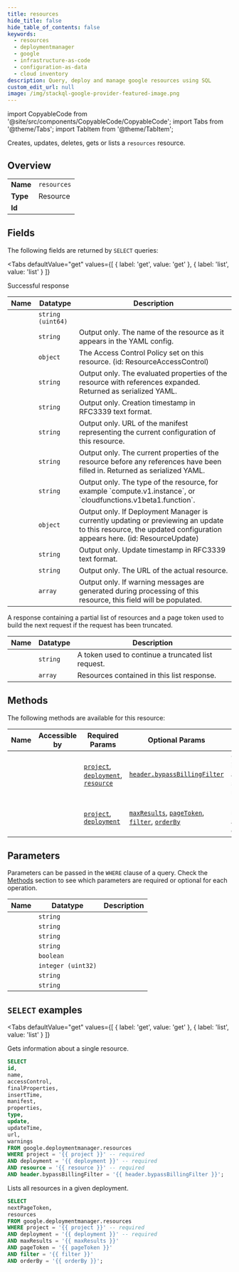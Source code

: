 ```yaml
--- 
title: resources
hide_title: false
hide_table_of_contents: false
keywords:
  - resources
  - deploymentmanager
  - google
  - infrastructure-as-code
  - configuration-as-data
  - cloud inventory
description: Query, deploy and manage google resources using SQL
custom_edit_url: null
image: /img/stackql-google-provider-featured-image.png
---
```


import CopyableCode from '@site/src/components/CopyableCode/CopyableCode';
import Tabs from '@theme/Tabs';
import TabItem from '@theme/TabItem';

Creates, updates, deletes, gets or lists a <code>resources</code> resource.

## Overview
<table><tbody>
<tr><td><b>Name</b></td><td><code>resources</code></td></tr>
<tr><td><b>Type</b></td><td>Resource</td></tr>
<tr><td><b>Id</b></td><td><CopyableCode code="google.deploymentmanager.resources" /></td></tr>
</tbody></table>

## Fields

The following fields are returned by `SELECT` queries:

<Tabs
    defaultValue="get"
    values={[
        { label: 'get', value: 'get' },
        { label: 'list', value: 'list' }
    ]}
>
<TabItem value="get">

Successful response

<table>
<thead>
    <tr>
    <th>Name</th>
    <th>Datatype</th>
    <th>Description</th>
    </tr>
</thead>
<tbody>
<tr>
    <td><CopyableCode code="id" /></td>
    <td><code>string (uint64)</code></td>
    <td></td>
</tr>
<tr>
    <td><CopyableCode code="name" /></td>
    <td><code>string</code></td>
    <td>Output only. The name of the resource as it appears in the YAML config.</td>
</tr>
<tr>
    <td><CopyableCode code="accessControl" /></td>
    <td><code>object</code></td>
    <td>The Access Control Policy set on this resource. (id: ResourceAccessControl)</td>
</tr>
<tr>
    <td><CopyableCode code="finalProperties" /></td>
    <td><code>string</code></td>
    <td>Output only. The evaluated properties of the resource with references expanded. Returned as serialized YAML.</td>
</tr>
<tr>
    <td><CopyableCode code="insertTime" /></td>
    <td><code>string</code></td>
    <td>Output only. Creation timestamp in RFC3339 text format.</td>
</tr>
<tr>
    <td><CopyableCode code="manifest" /></td>
    <td><code>string</code></td>
    <td>Output only. URL of the manifest representing the current configuration of this resource.</td>
</tr>
<tr>
    <td><CopyableCode code="properties" /></td>
    <td><code>string</code></td>
    <td>Output only. The current properties of the resource before any references have been filled in. Returned as serialized YAML.</td>
</tr>
<tr>
    <td><CopyableCode code="type" /></td>
    <td><code>string</code></td>
    <td>Output only. The type of the resource, for example `compute.v1.instance`, or `cloudfunctions.v1beta1.function`.</td>
</tr>
<tr>
    <td><CopyableCode code="update" /></td>
    <td><code>object</code></td>
    <td>Output only. If Deployment Manager is currently updating or previewing an update to this resource, the updated configuration appears here. (id: ResourceUpdate)</td>
</tr>
<tr>
    <td><CopyableCode code="updateTime" /></td>
    <td><code>string</code></td>
    <td>Output only. Update timestamp in RFC3339 text format.</td>
</tr>
<tr>
    <td><CopyableCode code="url" /></td>
    <td><code>string</code></td>
    <td>Output only. The URL of the actual resource.</td>
</tr>
<tr>
    <td><CopyableCode code="warnings" /></td>
    <td><code>array</code></td>
    <td>Output only. If warning messages are generated during processing of this resource, this field will be populated.</td>
</tr>
</tbody>
</table>
</TabItem>
<TabItem value="list">

A response containing a partial list of resources and a page token used to build the next request if the request has been truncated.

<table>
<thead>
    <tr>
    <th>Name</th>
    <th>Datatype</th>
    <th>Description</th>
    </tr>
</thead>
<tbody>
<tr>
    <td><CopyableCode code="nextPageToken" /></td>
    <td><code>string</code></td>
    <td>A token used to continue a truncated list request.</td>
</tr>
<tr>
    <td><CopyableCode code="resources" /></td>
    <td><code>array</code></td>
    <td>Resources contained in this list response.</td>
</tr>
</tbody>
</table>
</TabItem>
</Tabs>

## Methods

The following methods are available for this resource:

<table>
<thead>
    <tr>
    <th>Name</th>
    <th>Accessible by</th>
    <th>Required Params</th>
    <th>Optional Params</th>
    <th>Description</th>
    </tr>
</thead>
<tbody>
<tr>
    <td><a href="#get"><CopyableCode code="get" /></a></td>
    <td><CopyableCode code="select" /></td>
    <td><a href="#parameter-project"><code>project</code></a>, <a href="#parameter-deployment"><code>deployment</code></a>, <a href="#parameter-resource"><code>resource</code></a></td>
    <td><a href="#parameter-header.bypassBillingFilter"><code>header.bypassBillingFilter</code></a></td>
    <td>Gets information about a single resource.</td>
</tr>
<tr>
    <td><a href="#list"><CopyableCode code="list" /></a></td>
    <td><CopyableCode code="select" /></td>
    <td><a href="#parameter-project"><code>project</code></a>, <a href="#parameter-deployment"><code>deployment</code></a></td>
    <td><a href="#parameter-maxResults"><code>maxResults</code></a>, <a href="#parameter-pageToken"><code>pageToken</code></a>, <a href="#parameter-filter"><code>filter</code></a>, <a href="#parameter-orderBy"><code>orderBy</code></a></td>
    <td>Lists all resources in a given deployment.</td>
</tr>
</tbody>
</table>

## Parameters

Parameters can be passed in the `WHERE` clause of a query. Check the [Methods](#methods) section to see which parameters are required or optional for each operation.

<table>
<thead>
    <tr>
    <th>Name</th>
    <th>Datatype</th>
    <th>Description</th>
    </tr>
</thead>
<tbody>
<tr id="parameter-deployment">
    <td><CopyableCode code="deployment" /></td>
    <td><code>string</code></td>
    <td></td>
</tr>
<tr id="parameter-project">
    <td><CopyableCode code="project" /></td>
    <td><code>string</code></td>
    <td></td>
</tr>
<tr id="parameter-resource">
    <td><CopyableCode code="resource" /></td>
    <td><code>string</code></td>
    <td></td>
</tr>
<tr id="parameter-filter">
    <td><CopyableCode code="filter" /></td>
    <td><code>string</code></td>
    <td></td>
</tr>
<tr id="parameter-header.bypassBillingFilter">
    <td><CopyableCode code="header.bypassBillingFilter" /></td>
    <td><code>boolean</code></td>
    <td></td>
</tr>
<tr id="parameter-maxResults">
    <td><CopyableCode code="maxResults" /></td>
    <td><code>integer (uint32)</code></td>
    <td></td>
</tr>
<tr id="parameter-orderBy">
    <td><CopyableCode code="orderBy" /></td>
    <td><code>string</code></td>
    <td></td>
</tr>
<tr id="parameter-pageToken">
    <td><CopyableCode code="pageToken" /></td>
    <td><code>string</code></td>
    <td></td>
</tr>
</tbody>
</table>

## `SELECT` examples

<Tabs
    defaultValue="get"
    values={[
        { label: 'get', value: 'get' },
        { label: 'list', value: 'list' }
    ]}
>
<TabItem value="get">

Gets information about a single resource.

```sql
SELECT
id,
name,
accessControl,
finalProperties,
insertTime,
manifest,
properties,
type,
update,
updateTime,
url,
warnings
FROM google.deploymentmanager.resources
WHERE project = '{{ project }}' -- required
AND deployment = '{{ deployment }}' -- required
AND resource = '{{ resource }}' -- required
AND header.bypassBillingFilter = '{{ header.bypassBillingFilter }}';
```
</TabItem>
<TabItem value="list">

Lists all resources in a given deployment.

```sql
SELECT
nextPageToken,
resources
FROM google.deploymentmanager.resources
WHERE project = '{{ project }}' -- required
AND deployment = '{{ deployment }}' -- required
AND maxResults = '{{ maxResults }}'
AND pageToken = '{{ pageToken }}'
AND filter = '{{ filter }}'
AND orderBy = '{{ orderBy }}';
```
</TabItem>
</Tabs>
